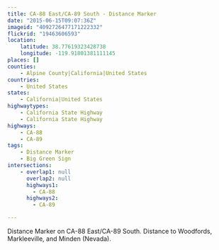 ```yaml
---
title: CA-88 East/CA-89 South - Distance Marker
date: "2015-06-15T09:07:36Z"
imageid: "4092726477171222332"
flickrid: "19463606593"
location:
    latitude: 38.77619323428738
    longitude: -119.91801381111145
places: []
counties:
    - Alpine County|California|United States
countries:
    - United States
states:
    - California|United States
highwaytypes:
    - California State Highway
    - California State Highway
highways:
    - CA-88
    - CA-89
tags:
    - Distance Marker
    - Big Green Sign
intersections:
    - overlap1: null
      overlap2: null
      highways1:
        - CA-88
      highways2:
        - CA-89

---
```

Distance Marker on CA-88 East/CA-89 South.  Distance to Woodfords, Markleeville, and Minden (Nevada).